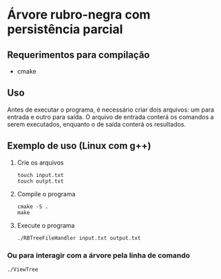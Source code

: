 # Árvore rubro-negra com persistência parcial

## Requerimentos para compilação
* cmake
    
## Uso
Antes de executar o programa, é necessário criar dois arquivos: um para entrada e outro para saída. O arquivo de entrada conterá os comandos a serem executados, enquanto o de saída conterá os resultados.

## Exemplo de uso (Linux com g++)
1. Crie os arquivos
    ```
    touch input.txt
    touch outpt.txt
    ```
2. Compile o programa
    ```
    cmake -S .
    make
    ```
3. Execute o programa
    ```
    ./RBTreeFileHandler input.txt output.txt
    ```
### Ou para interagir com a árvore pela linha de comando
```
./ViewTree
```
